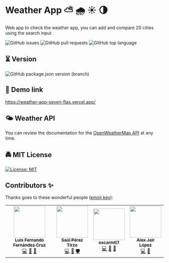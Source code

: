 # Weather App ⛅️ 🌧️ ☀️ 🌗

Web app to check the weather app, you can add and compare 20 cities using the search input

![GitHub issues](https://img.shields.io/github/issues/fernandoox/weather-app)
![GitHub pull requests](https://img.shields.io/github/issues-pr/fernandoox/weather-app)
![GitHub top language](https://img.shields.io/github/languages/top/fernandoox/weather-app)

## ⏳️ Version 
![GitHub package.json version (branch)](https://img.shields.io/github/package-json/v/fernandoox/weather-app/main)

## 🚀 Demo link
https://weather-app-seven-flax.vercel.app/

## 🌤️ Weather API
You can review the documentation for the [OpenWeatherMap API](https://openweathermap.org/api) at any time.

## 🚔️ MIT License
[![License: MIT](https://img.shields.io/badge/License-MIT-yellow.svg)](https://opensource.org/licenses/MIT)  

## Contributors ✨

Thanks goes to these wonderful people ([emoji key](https://allcontributors.org/docs/en/emoji-key)):

<!-- ALL-CONTRIBUTORS-LIST:START - Do not remove or modify this section -->
<!-- prettier-ignore-start -->
<!-- markdownlint-disable -->
<table>
  <tr>
    <td align="center"><a href="https://github.com/fernandoox"><img src="https://avatars.githubusercontent.com/u/43055981?v=4?s=100" width="100px;" alt=""/><br /><sub><b>Luis Fernando Fernández Cruz</b></sub></a><br /><a href="https://github.com/fernandoox/weather-app/commits?author=fernandoox" title="Code">💻</a> <a href="https://github.com/fernandoox/weather-app/commits?author=fernandoox" title="Documentation">📖</a> <a href="#tool-fernandoox" title="Tools">🔧</a></td>
    <td align="center"><a href="https://github.com/ticsaul"><img src="https://avatars.githubusercontent.com/u/7355870?v=4?s=100" width="100px;" alt=""/><br /><sub><b>Saúl Pérez Tirzo</b></sub></a><br /><a href="https://github.com/fernandoox/weather-app/commits?author=ticsaul" title="Code">💻</a> <a href="#data-ticsaul" title="Data">🔣</a> <a href="#security-ticsaul" title="Security">🛡️</a></td>
    <td align="center"><a href="https://github.com/oscarmtl7"><img src="https://avatars.githubusercontent.com/u/74276985?v=4?s=100" width="100px;" alt=""/><br /><sub><b>oscarmtl7</b></sub></a><br /><a href="https://github.com/fernandoox/weather-app/commits?author=oscarmtl7" title="Code">💻</a> <a href="#research-oscarmtl7" title="Research">🔬</a> <a href="#design-oscarmtl7" title="Design">🎨</a></td>
    <td align="center"><a href="https://github.com/jakirock4"><img src="https://avatars.githubusercontent.com/u/12487906?v=4?s=100" width="100px;" alt=""/><br /><sub><b>Alex Jair López</b></sub></a><br /><a href="https://github.com/fernandoox/weather-app/commits?author=jakirock4" title="Code">💻</a> <a href="https://github.com/fernandoox/weather-app/issues?q=author%3Ajakirock4" title="Bug reports">🐛</a></td>
  </tr>
</table>

<!-- markdownlint-restore -->
<!-- prettier-ignore-end -->

<!-- ALL-CONTRIBUTORS-LIST:END -->
